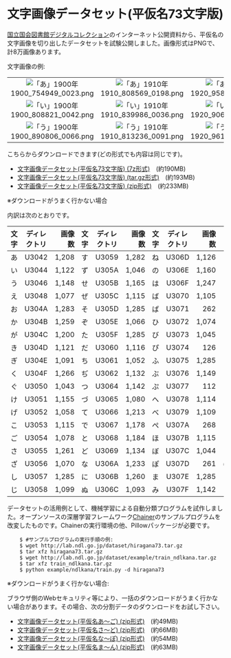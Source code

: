 文字画像データセット(平仮名73文字版)
====================

[国立国会図書館デジタルコレクション](http://dl.ndl.go.jp/)のインターネット公開資料から、平仮名の文字画像を切り出したデータセットを試験公開しました。画像形式はPNGで、計8万画像あります。

文字画像の例:

<table ~~~ style="table-layout:fixed;width:100%;">
<tbody>
<tr>
<td align="center" ~~~ style="word-wrap:break-word;"><img alt="「あ」1900年" src="https://lab.ndl.go.jp/oldfile/1900_754949_0023.png" title="「あ」1900年"/>1900_754949_0023.png</td>
<td align="center" ~~~ style="word-wrap:break-word;"><img alt="「あ」1910年" src="https://lab.ndl.go.jp/oldfile/1910_808569_0198.png" title="「あ」1910年"/>1910_808569_0198.png</td>
<td align="center" ~~~ style="word-wrap:break-word;"><img alt="「あ」1920年" src="https://lab.ndl.go.jp/oldfile/1920_958609_0028.png" title="「あ」1920年"/>1920_958609_0028.png</td>
<td align="center" ~~~ style="word-wrap:break-word;"><img alt="「あ」1930年" src="https://lab.ndl.go.jp/oldfile/1930_1873255_0111.png" title="「あ」1930年"/>1930_1873255_0111.png</td>
<td align="center" ~~~ style="word-wrap:break-word;"><img alt="「あ」1940年" src="https://lab.ndl.go.jp/oldfile/1940_1239059_0066.png" title="「あ」1940年"/>1940_1239059_0066.png</td>
</tr>
<tr>
<td align="center" ~~~ style="word-wrap:break-word;"><img alt="「い」1900年" src="https://lab.ndl.go.jp/oldfile/1900_808821_0042.png" title="「い」1900年"/>1900_808821_0042.png</td>
<td align="center" ~~~ style="word-wrap:break-word;"><img alt="「い」1910年" src="https://lab.ndl.go.jp/oldfile/1910_839986_0036.png" title="「い」1910年"/>1910_839986_0036.png</td>
<td align="center" ~~~ style="word-wrap:break-word;"><img alt="「い」1920年" src="https://lab.ndl.go.jp/oldfile/1920_906916_0039.png" title="「い」1920年"/>1920_906916_0039.png</td>
<td align="center" ~~~ style="word-wrap:break-word;"><img alt="「い」1930年" src="https://lab.ndl.go.jp/oldfile/1930_1175565_0024.png" title="「い」1930年"/>1930_1175565_0024.png</td>
<td align="center" ~~~ style="word-wrap:break-word;"><img alt="「い」1940年" src="https://lab.ndl.go.jp/oldfile/1940_1873816_0084.png" title="「い」1940年"/>1940_1873816_0084.png</td>
</tr>
<tr>
<td align="center" ~~~ style="word-wrap:break-word;"><img alt="「う」1900年" src="https://lab.ndl.go.jp/oldfile/1900_890806_0066.png" title="「う」1900年"/>1900_890806_0066.png</td>
<td align="center" ~~~ style="word-wrap:break-word;"><img alt="「う」1910年" src="https://lab.ndl.go.jp/oldfile/1910_813236_0091.png" title="「う」1910年"/>1910_813236_0091.png</td>
<td align="center" ~~~ style="word-wrap:break-word;"><img alt="「う」1920年" src="https://lab.ndl.go.jp/oldfile/1920_961711_0105.png" title="「う」1920年"/>1920_961711_0105.png</td>
<td align="center" ~~~ style="word-wrap:break-word;"><img alt="「う」1930年" src="https://lab.ndl.go.jp/oldfile/1930_1176246_0041.png" title="「う」1930年"/>1930_1176246_0041.png</td>
<td align="center" ~~~ style="word-wrap:break-word;"><img alt="「う」1940年" src="https://lab.ndl.go.jp/oldfile/1940_1026632_0029.png" title="「う」1940年"/>1940_1026632_0029.png</td>
</tr>
</tbody>
</table>
こちらからダウンロードできます(どの形式でも内容は同じです)。

* [文字画像データセット(平仮名73文字版) (7z形式)](http://lab.ndl.go.jp/dataset/hiragana73.7z)　(約190MB)
* [文字画像データセット(平仮名73文字版) (tar.gz形式)](http://lab.ndl.go.jp/dataset/hiragana73.tar.gz)　(約193MB)
* [文字画像データセット(平仮名73文字版) (zip形式)](http://lab.ndl.go.jp/dataset/hiragana73.zip)　(約233MB)

※ダウンロードがうまく行かない場合

内訳は次のとおりです。

文字 | ディレクトリ |   画像数 | 文字 | ディレクトリ |   画像数 | 文字 | ディレクトリ |   画像数 | 文字  | ディレクトリ |    画像数
:--:|:------:| -----:|:--:|:------:| -----:|:--:|:------:| -----:|:---:|:------:| ------:
あ  | U3042  | 1,208 | す  | U3059  | 1,282 | ね  | U306D  | 1,126 |  む  | U3080  |  1,058
い  | U3044  | 1,122 | ず  | U305A  | 1,046 | の  | U306E  | 1,160 |  め  | U3081  |  1,233
う  | U3046  | 1,148 | せ  | U305B  | 1,165 | は  | U306F  | 1,247 |  も  | U3082  |  1,187
え  | U3048  | 1,077 | ぜ  | U305C  | 1,115 | ば  | U3070  | 1,105 |  や  | U3084  |  1,285
お  | U304A  | 1,283 | そ  | U305D  | 1,285 | ぱ  | U3071  |   262 |  ゆ  | U3086  |  1,282
か  | U304B  | 1,259 | ぞ  | U305E  | 1,066 | ひ  | U3072  | 1,074 |  よ  | U3088  |  1,166
が  | U304C  | 1,200 | た  | U305F  | 1,285 | び  | U3073  | 1,045 |  ら  | U3089  |  1,114
き  | U304D  | 1,121 | だ  | U3060  | 1,116 | ぴ  | U3074  |   126 |  り  | U308A  |  1,244
ぎ  | U304E  | 1,091 | ち  | U3061  | 1,052 | ふ  | U3075  | 1,285 |  る  | U308B  |  1,190
く  | U304F  | 1,266 | ぢ  | U3062  | 1,132 | ぶ  | U3076  | 1,149 |  れ  | U308C  |  1,238
ぐ  | U3050  | 1,043 | つ  | U3064  | 1,142 | ぷ  | U3077  |   112 |  ろ  | U308D  |  1,069
け  | U3051  | 1,155 | づ  | U3065  | 1,080 | へ  | U3078  | 1,114 |  わ  | U308F  |  1,283
げ  | U3052  | 1,058 | て  | U3066  | 1,213 | べ  | U3079  | 1,109 |  ゐ  | U3090  |  1,053
こ  | U3053  | 1,115 | で  | U3067  | 1,178 | ぺ  | U307A  |   268 |  ゑ  | U3091  |  1,030
ご  | U3054  | 1,078 | と  | U3068  | 1,184 | ほ  | U307B  | 1,115 |  を  | U3092  |  1,254
さ  | U3055  | 1,261 | ど  | U3069  | 1,134 | ぼ  | U307C  | 1,044 |  ん  | U3093  |  1,285
ざ  | U3056  | 1,070 | な  | U306A  | 1,233 | ぽ  | U307D  |   261 | (計) |        | 80,000
し  | U3057  | 1,285 | に  | U306B  | 1,260 | ま  | U307E  | 1,285 |     |        |       
じ  | U3058  | 1,099 | ぬ  | U306C  | 1,093 | み  | U307F  | 1,142 |     |        |       

データセットの活用例として、機械学習による自動分類プログラムを試作しました。オープンソースの深層学習フレームワーク[Chainer](http://chainer.org/)のサンプルプログラムを改変したものです。Chainerの実行環境の他、Pillowパッケージが必要です。

```
    $ #サンプルプログラムの実行手順の例:
    $ wget http://lab.ndl.go.jp/dataset/hiragana73.tar.gz
    $ tar xfz hiragana73.tar.gz
    $ wget http://lab.ndl.go.jp/dataset/example/train_ndlkana.tar.gz
    $ tar xfz train_ndlkana.tar.gz
    $ python example/ndlkana/train.py -d hiragana73
```

※ダウンロードがうまく行かない場合:

ブラウザ側のWebセキュリティ等により、一括のダウンロードがうまく行かない場合があります。その場合、次の分割データのダウンロードをお試し下さい。

* [文字画像データセット(平仮名あ～ご) (zip形式)](http://lab.ndl.go.jp/dataset/hiragana73_1.zip)　(約49MB)
* [文字画像データセット(平仮名さ～ど) (zip形式)](http://lab.ndl.go.jp/dataset/hiragana73_2.zip)　(約66MB)
* [文字画像データセット(平仮名な～ぽ) (zip形式)](http://lab.ndl.go.jp/dataset/hiragana73_3.zip)　(約54MB)
* [文字画像データセット(平仮名ま～ん) (zip形式)](http://lab.ndl.go.jp/dataset/hiragana73_4.zip)　(約63MB)
